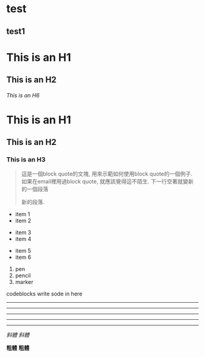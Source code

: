 test
====

test1
-----

# This is an H1

## This is an H2

###### This is an H6

# This is an H1 #

## This is an H2 ##

### This is an H3 ###

> 這是一個block quote的文塊, 用來示範如何使用block quote的一個例子.
> 如果在email裡用過block quote, 就應該覺得這不陌生.
> 下一行空著就變新的一個段落
> 
> 新的段落.

* item 1
* item 2
- item 3
- item 4
+ item 5
+ item 6

1. pen
2. pencil
3. marker

  codeblocks
  write sode in here
  
  

* * *

***

*****

- - -

---------------------------------------


*斜體*
_斜體_


**粗體**
__粗體__


